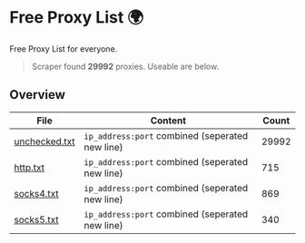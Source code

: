 
# Free Proxy List 🌍

Free Proxy List for everyone.
> Scraper found **29992** proxies. Useable are below.

## Overview

|File|Content|Count|
|----|-------|-----|
|[unchecked.txt](https://raw.githubusercontent.com/yemixzy/proxy-list/main/proxies/unchecked.txt)|`ip_address:port` combined (seperated new line)|29992|
|[http.txt](https://raw.githubusercontent.com/yemixzy/proxy-list/main/proxies/http.txt)|`ip_address:port` combined (seperated new line)|715|
|[socks4.txt](https://raw.githubusercontent.com/yemixzy/proxy-list/main/proxies/socks4.txt)|`ip_address:port` combined (seperated new line)|869|
|[socks5.txt](https://raw.githubusercontent.com/yemixzy/proxy-list/main/proxies/socks5.txt)|`ip_address:port` combined (seperated new line)|340|

